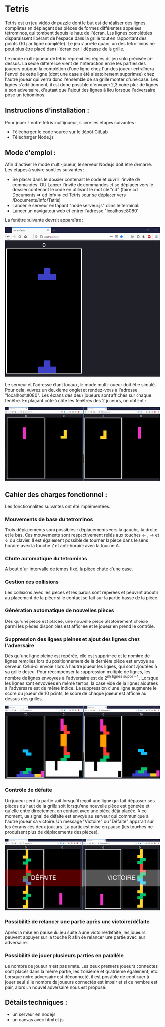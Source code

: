 # Tetris
Tetris est un jeu vidéo de puzzle dont le but est de réaliser des lignes complètes en déplaçant des pièces de formes différentes appelées tétrominos, qui tombent depuis le haut de l'écran. Les lignes complétées disparaissent libèrant de l'espace dans la grille tout en rapportant des points (10 par ligne complète). Le jeu s'arrête quand un des tetrominos ne peut plus être placé dans l'écran car il dépasse de la grille.

Le mode multi-joueur de tetris reprend les règles du jeu solo précisée ci-dessus. La seule différence vient de l'interaction entre les parties des joueurs puisque la complétion d'une ligne chez l'un des joueur entraînera l'envoi de cette ligne (dont une case a été aléatoirement supprimée) chez l'autre joueur qui verra donc l'ensemble de sa grille monter d'une case. Les lignes s'additionnent, il est donc possible d'envoyer 2,3 voire plus de lignes à son adversaire, d'autant que l'ajout des lignes à lieu lorsque l'adversaire pose un tetrominos.

## Instructions d'installation :
Pour jouer à notre tetris multijoueur, suivre les étapes suivantes :
* Télécharger le code source sur le dépôt GitLab [](https://gitlab.ec-lyon.fr/mschiebe/tetris.git)
* Télécharger Node.js [](https://nodejs.org/en/download/)

## Mode d'emploi :
Afin d'activer le mode multi-joueur, le serveur Node.js doit être démarré. Les étapes à suivre sont les suivantes :
* Se placer dans le dossier contenant le code et ouvrir l'invite de commandes. OU Lancer l'invite de commandes et se déplacer vers le dossier contenant le code en utilisant le mot clé "cd" (faire cd Documents => cd Info => cd Tetris pour se déplacer vers /Documents/Info/Tetris)
* Lancer le serveur en tapant "node serveur.js" dans le terminal.
* Lancer un navigateur web et entrer l'adresse "localhost:8080"

La fenêtre suivante devrait apparaître :

![Jeu solo](images/jeu_solo.png)

Le serveur et l'adresse étant locaux, le mode multi-joueur doit être simulé. Pour cela, ouvrez un deuxième onglet et rendez-vous à l'adresse "localhost:8080". Les écrans des deux joueurs sont affichés sur chaque fenêtre. En plaçant côte à côte les fenêtres des 2 joueurs, on obtient :

![Jeu multi](images/debut_partie.png)


## Cahier des charges fonctionnel :
Les fonctionnalités suivantes ont été implémentées.

### Mouvements de base du tetrominos
Trois déplacements sont possibles : déplacements vers la gauche, la droite et le bas. Ces mouvements sont respectivement reliés aux touches ← , → et ↓ du clavier. Il est également possible de tourner la pièce dans le sens horaire avec la touche Z et anti-horaire avec la touche A.

### Chute automatique du tetrominos
A bout d'un intervalle de temps fixé, la pièce chute d'une case.

### Gestion des collisions
Les collisions avec les pièces et les parois sont repérées et peuvent aboutir au placement de la pièce si le contact se fait sur la partie basse de la pièce.

### Génération automatique de nouvelles pièces
Dès qu'une pièce est placée, une nouvelle pièce aléatoirement choisie parmi les pièces disponibles est affichée et le joueur en prend le contrôle.

### Suppression des lignes pleines et ajout des lignes chez l'adversaire
Dès qu'une ligne pleine est repérée, elle est supprimée et le nombre de lignes remplies lors du positionnement de la dernière pièce est envoyé au serveur. Celui-ci envoie alors à l'autre joueur les lignes, qui sont ajoutées à sa grille de jeu. Pour récompenser la suppression multiple de lignes, les nombre de lignes envoyées à l'adversaire est de 2<sup>nb lignes suppr - 1 </sup>. Lorsque les lignes sont envoyées en même temps, la case vide de la lignes ajoutées à l'adversaire est de même indice. La suppression d'une ligne augmente le score du joueur de 10 points, le score de chaque joueur est affiché au dessus des grilles.

![Jeu solo](images/envoi_lignes.png)

### Contrôle de défaite
Un joueur perd la partie soit lorsqu'il reçoit une ligne qui fait dépasser ses pièces du haut de la grille soit lorsqu'une nouvelle pièce est générée et qu'elle entre directement en contact avec une pièce déjà placée. A ce moment, un signal de défaite est envoyé au serveur qui communique à l'autre joueur sa victoire. Un message "Victoire" ou "Défaite" apparaît sur les écrans des deux joueurs. La partie est mise en pause (les touches ne produisent plus de déplacements des pièces).

![Jeu solo](images/fin_partie.png)

### Possibilité de relancer une partie après une victoire/défaite
Après la mise en pause du jeu suite à une victoire/défaite, les joueurs peuvent appuyer sur la touche R afin de relancer une partie avec leur adversaire.

### Possibilité de jouer plusieurs parties en parallèle
Le nombre de joueur n'est pas limité. Les deux premiers joueurs connectés sont placés dans la même partie, les troisième et quatrième également, etc. Lorsque notre adversaire est déconnecté, il est possible de continuer à jouer seul si le nombre de joueurs connectés est impair et si ce nombre est pair, alors un nouvel adversaire nous est proposé.

## Détails techniques : 

- un serveur en nodejs
- un canvas avec html et js 


